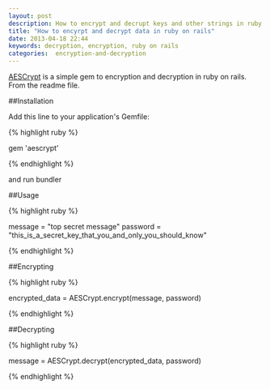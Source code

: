 ```yaml
---
layout: post
description: How to encrypt and decrupt keys and other strings in ruby on rails.
title: "How to encyrpt and decrypt data in ruby on rails"
date: 2013-04-18 22:44
keywords: decryption, encryption, ruby on rails
categories:  encryption-and-decryption
---
```


[AESCrypt](https://github.com/Gurpartap/aescrypt) is a simple gem to encryption and decryption in ruby on rails. From the readme file.

##Installation

Add this line to your application's Gemfile:

{% highlight ruby %}

gem 'aescrypt'

{% endhighlight %}

<!--more-->

and run bundler

##Usage

{% highlight ruby %}

message = "top secret message"
password = "this_is_a_secret_key_that_you_and_only_you_should_know"

{% endhighlight %}

##Encrypting

{% highlight ruby %}

encrypted_data = AESCrypt.encrypt(message, password)

{% endhighlight %}

##Decrypting

{% highlight ruby %}

message = AESCrypt.decrypt(encrypted_data, password)

{% endhighlight %}
